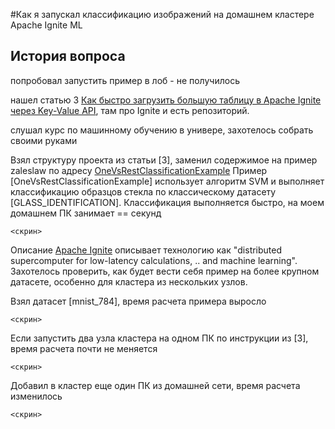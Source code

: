 #Как я запускал классификацию изображений на домашнем кластере Apache Ignite ML

## История вопроса
попробовал запустить пример в лоб - не получилось

нашел статью
3 [Как быстро загрузить большую таблицу в Apache Ignite через Key-Value API](https://habr.com/ru/post/526708/), там про Ignite и есть репозиторий.

слушал курс по машинному обучению в универе, захотелось собрать своими руками

Взял структуру проекта из статьи [3], заменил содержимое на пример zaleslaw по адресу
[OneVsRestClassificationExample](https://github.com/apache/ignite/blob/master/examples/src/main/java/org/apache/ignite/examples/ml/multiclass/OneVsRestClassificationExample.java)
Пример [OneVsRestClassificationExample] использует алгоритм SVM и выполняет классификацию образцов стекла по классическому датасету [GLASS_IDENTIFICATION]. Классификация выполняется быстро, на моем домашнем ПК занимает == секунд

    <скрин>

Описание [Apache Ignite](https://ignite.apache.org/) описывает технологию как "distributed supercomputer for low-latency calculations, .. and machine learning". Захотелось проверить, как будет вести себя пример на более крупном датасете, особенно для кластера из нескольких узлов.

Взял датасет [mnist_784], время расчета примера выросло

    <скрин>

Если запустить два узла кластера на одном ПК по инструкции из [3], время расчета почти не меняется

    <скрин>

Добавил в кластер еще один ПК из домашней сети, время расчета изменилось

    <скрин>
	